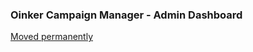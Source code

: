 ### Oinker Campaign Manager - Admin Dashboard

<a href="https://gitlab.com/oinker/oinker-admin">Moved permanently</a>
